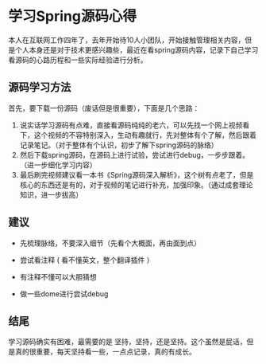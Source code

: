 # 学习Spring源码心得

本人在互联网工作四年了，去年开始待10人小团队，开始接触管理相关内容，但是个人本身还是对于技术更感兴趣些，最近在看spring源码内容，记录下自己学习看源码的心路历程和一些实际经验进行分析。

## 源码学习方法

首先，要下载一份源码（废话但是很重要），下面是几个思路：
1. 说实话学习源码有点难，直接看源码纯纯的老六，可以先找一个网上视频看下，这个视频的不容特别深入，生动有趣就行，先对整体有个了解，然后跟着记录笔记。（对于整体有个认识，初步了解下spring源码的脉络）
2. 然后下载spring源码，在源码上进行试验，尝试进行debug，一步步跟着。（进一步细化学习内容）
3. 最后刷完视频建议看一本书《Spring源码深入解析》，这个树有点老了，但是核心的东西还是有的，对于视频的笔记进行补充，加强印象。（通过成套理论知识，进一步拔高）

##  建议

- 先梳理脉络，不要深入细节（先看个大概面，再由面到点）

- 尝试看注释	( 看不懂英文，整个翻译插件 ）

- 有注释不懂可以大胆猜想

- 做一些dome进行尝试debug

## 结尾

学习源码确实有困难，最需要的是  坚持，坚持，还是坚持。这个虽然是屁话，但是真的很重要，每天坚持看一些，一点点记录，真的有成长。



  

### 